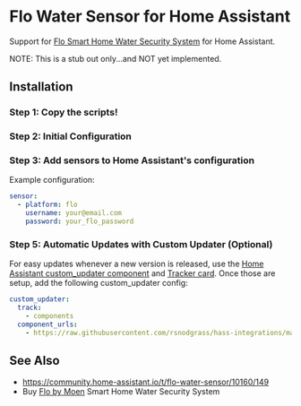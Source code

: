 # Flo Water Sensor for Home Assistant

Support for [Flo Smart Home Water Security System](https://amzn.to/2WBn8tW?tag=rynoshark-20) for Home Assistant.

NOTE: This is a stub out only...and NOT yet implemented.

## Installation

### Step 1: Copy the scripts!

### Step 2: Initial Configuration

### Step 3: Add sensors to Home Assistant's configuration

Example configuration:

```yaml
sensor:
  - platform: flo
    username: your@email.com
    password: your_flo_password
```

### Step 5: Automatic Updates with Custom Updater (Optional)


For easy updates whenever a new version is released, use the [Home Assistant custom_updater component](https://github.com/custom-components/custom_updater/wiki/Installation) and [Tracker card](https://github.com/custom-cards/tracker-card). Once those are setup, add the following custom_updater config:

```yaml
custom_updater:
  track:
    - components
  component_urls:
    - https://raw.githubusercontent.com/rsnodgrass/hass-integrations/master/custom_updater.json
```




## See Also

* https://community.home-assistant.io/t/flo-water-sensor/10160/149
* Buy [Flo by Moen](https://amzn.to/2WBn8tW?tag=rynoshark-20) Smart Home Water Security System
